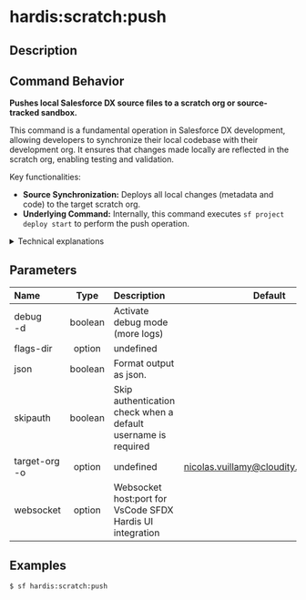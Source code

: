 <!-- This file has been generated with command 'sf hardis:doc:plugin:generate'. Please do not update it manually or it may be overwritten -->
# hardis:scratch:push

## Description

## Command Behavior

**Pushes local Salesforce DX source files to a scratch org or source-tracked sandbox.**

This command is a fundamental operation in Salesforce DX development, allowing developers to synchronize their local codebase with their development org. It ensures that changes made locally are reflected in the scratch org, enabling testing and validation.

Key functionalities:

- **Source Synchronization:** Deploys all local changes (metadata and code) to the target scratch org.
- **Underlying Command:** Internally, this command executes `sf project deploy start` to perform the push operation.

<details markdown="1">
<summary>Technical explanations</summary>

The command's technical implementation involves:

- **Salesforce CLI Wrapper:** It acts as a wrapper around the standard Salesforce CLI `sf project deploy start` command.
- **`forceSourcePush` Utility:** The core logic resides in the `forceSourcePush` utility function, which orchestrates the deployment process.
- **Connection Handling:** It uses the connection to the target org to perform the push operation.
</details>


## Parameters

| Name              |  Type   | Description                                                   |                Default                 | Required | Options |
|:------------------|:-------:|:--------------------------------------------------------------|:--------------------------------------:|:--------:|:-------:|
| debug<br/>-d      | boolean | Activate debug mode (more logs)                               |                                        |          |         |
| flags-dir         | option  | undefined                                                     |                                        |          |         |
| json              | boolean | Format output as json.                                        |                                        |          |         |
| skipauth          | boolean | Skip authentication check when a default username is required |                                        |          |         |
| target-org<br/>-o | option  | undefined                                                     | nicolas.vuillamy@cloudity.com.playnico |          |         |
| websocket         | option  | Websocket host:port for VsCode SFDX Hardis UI integration     |                                        |          |         |

## Examples

```shell
$ sf hardis:scratch:push
```



